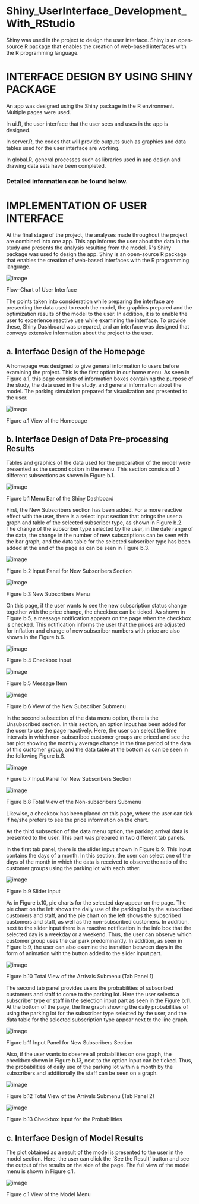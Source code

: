 # Shiny_UserInterface_Development_With_RStudio
Shiny was used in the project to design the user interface. Shiny is an open-source R package that enables the creation of web-based interfaces with the R programming language.

# INTERFACE DESIGN BY USING SHINY PACKAGE
An app was designed using the Shiny package in the R environment. Multiple pages were used.

In ui.R, the user interface that the user sees and uses in the app is designed.

In server.R, the codes that will provide outputs such as graphics and data tables used for the user interface are working.

In global.R, general processes such as libraries used in app design and drawing data sets have been completed.
    
### Detailed information can be found below.
    
# IMPLEMENTATION OF USER INTERFACE
At the final stage of the project, the analyses made throughout the project are combined into one app. This app informs the user about the data in the study and presents the analysis resulting from the model. R's Shiny package was used to design the app. Shiny is an open-source R package that enables the creation of web-based interfaces with the R programming language.
     
![image](https://github.com/BUSEDALYAN/Shiny_UserInterface_Development_With_RStudio/assets/79102386/d762acca-15de-409a-af43-c9e915b7439e)

Flow-Chart of User Interface

The points taken into consideration while preparing the interface are presenting the data used to reach the model, the graphics prepared and the optimization results of the model to the user. In addition, it is to enable the user to experience reactive use while examining the interface. To provide these, Shiny Dashboard was prepared, and an interface was designed that conveys extensive information about the project to the user.


     
## a. Interface Design of the Homepage

A homepage was designed to give general information to users before examining the project. This is the first option in our home menu. As seen in Figure a.1, this page consists of information boxes containing the purpose of the study, the data used in the study, and general information about the model. The parking simulation prepared for visualization and presented to the user.

![image](https://github.com/BUSEDALYAN/Shiny_UserInterface_Development_With_RStudio/assets/79102386/d189d0ad-e906-41b1-866a-8abaa23bb843)

Figure a.1 View of the Homepage

## b. Interface Design of Data Pre-processing Results

Tables and graphics of the data used for the preparation of the model were presented as the second option in the menu. This section consists of 3 different subsections as shown in Figure b.1.

![image](https://github.com/BUSEDALYAN/Shiny_UserInterface_Development_With_RStudio/assets/79102386/5d7bf141-b4ec-4f60-a0c3-d4110dc909a7)


Figure b.1 Menu Bar of the Shiny Dashboard

First, the New Subscribers section has been added. For a more reactive effect with the user, there is a select input section that brings the user a graph and table of the selected subscriber type, as shown in Figure b.2. The change of the subscriber type selected by the user, in the date range of the data, the change in the number of new subscriptions can be seen with the bar graph, and the data table for the selected subscriber type has been added at the end of the page as can be seen in Figure b.3.

![image](https://github.com/BUSEDALYAN/Shiny_UserInterface_Development_With_RStudio/assets/79102386/9eabaf58-d68f-4502-b745-8f8a83037199)


Figure b.2 Input Panel for New Subscribers Section

![image](https://github.com/BUSEDALYAN/Shiny_UserInterface_Development_With_RStudio/assets/79102386/18a52027-61b0-4ba7-b117-80b4f151396f)


Figure b.3 New Subscribers Menu

On this page, if the user wants to see the new subscription status change together with the price change, the checkbox can be ticked. As shown in Figure b.5, a message notification appears on the page when the checkbox is checked. This notification informs the user that the prices are adjusted for inflation and change of new subscriber numbers with price are also shown in the Figure b.6.

![image](https://github.com/BUSEDALYAN/Shiny_UserInterface_Development_With_RStudio/assets/79102386/cd29da4d-7291-4bba-8644-c4c84839f703)

Figure b.4 Checkbox input

![image](https://github.com/BUSEDALYAN/Shiny_UserInterface_Development_With_RStudio/assets/79102386/c2d172aa-1394-4d3a-a236-f9d6041fd0ce)


Figure b.5 Message Item

![image](https://github.com/BUSEDALYAN/Shiny_UserInterface_Development_With_RStudio/assets/79102386/70a5557a-bc44-4dc2-aea1-bd94b6179c53)


Figure b.6 View of the New Subscriber Submenu

In the second subsection of the data menu option, there is the Unsubscribed section. In this section, an option input has been added for the user to use the page reactively. Here, the user can select the time intervals in which non-subscribed customer groups are priced and see the bar plot showing the monthly average change in the time period of the data of this customer group, and the data table at the bottom as can be seen in the following Figure b.8.

![image](https://github.com/BUSEDALYAN/Shiny_UserInterface_Development_With_RStudio/assets/79102386/bd8ac36c-7f31-4817-b472-420f94c10433)


Figure b.7 Input Panel for New Subscribers Section

![image](https://github.com/BUSEDALYAN/Shiny_UserInterface_Development_With_RStudio/assets/79102386/8ba945ad-a4d7-4c95-893d-9d86b62d68ab)

Figure b.8 Total View of the Non-subscribers Submenu

Likewise, a checkbox has been placed on this page, where the user can tick if he/she prefers to see the price information on the chart.

As the third subsection of the data menu option, the parking arrival data is presented to the user. This part was prepared in two different tab panels.

In the first tab panel, there is the slider input shown in Figure b.9. This input contains the days of a month. In this section, the user can select one of the days of the month in which the data is received to observe the ratio of the customer groups using the parking lot with each other.

![image](https://github.com/BUSEDALYAN/Shiny_UserInterface_Development_With_RStudio/assets/79102386/23a17a48-b38a-4856-af3d-0336a6edfddf)


Figure b.9 Slider Input

As in Figure b.10, pie charts for the selected day appear on the page. The pie chart on the left shows the daily use of the parking lot by the subscribed customers and staff, and the pie chart on the left shows the subscribed customers and staff, as well as the non-subscribed customers. In addition, next to the slider input there is a reactive notification in the info box that the selected day is a weekday or a weekend. Thus, the user can observe which customer group uses the car park predominantly. In addition, as seen in Figure b.9, the user can also examine the transition between days in the form of animation with the button added to the slider input part.

![image](https://github.com/BUSEDALYAN/Shiny_UserInterface_Development_With_RStudio/assets/79102386/26827d06-1a81-4c18-88a8-ea685b011dd9)

Figure b.10 Total View of the Arrivals Submenu (Tab Panel 1)

The second tab panel provides users the probabilities of subscribed customers and staff to come to the parking lot. Here the user selects a subscriber type or staff in the selection input part as seen in the Figure b.11. At the bottom of the page, the line graph showing the daily probabilities of using the parking lot for the subscriber type selected by the user, and the data table for the selected subscription type appear next to the line graph.

![image](https://github.com/BUSEDALYAN/Shiny_UserInterface_Development_With_RStudio/assets/79102386/d7084318-0072-4c50-8ba2-7e7ac1f50905)


Figure b.11 Input Panel for New Subscribers Section

Also, if the user wants to observe all probabilities on one graph, the checkbox shown in Figure b.13, next to the option input can be ticked. Thus, the probabilities of daily use of the parking lot within a month by the subscribers and additionally the staff can be seen on a graph.

![image](https://github.com/BUSEDALYAN/Shiny_UserInterface_Development_With_RStudio/assets/79102386/3f72790c-f451-4c98-ba83-2eaab39e7b6c)


Figure b.12 Total View of the Arrivals Submenu (Tab Panel 2)

![image](https://github.com/BUSEDALYAN/Shiny_UserInterface_Development_With_RStudio/assets/79102386/2602ab8c-a4d1-4a21-9451-124628c43a54)


Figure b.13 Checkbox Input for the Probabilities

## c. Interface Design of Model Results

The plot obtained as a result of the model is presented to the user in the model section. Here, the user can click the 'See the Result' button and see the output of the results on the side of the page. The full view of the model menu is shown in Figure c.1. 

![image](https://github.com/BUSEDALYAN/Shiny_UserInterface_Development_With_RStudio/assets/79102386/4cc9afff-0448-4703-8f10-fde9169fc087)


Figure c.1 View of the Model Menu

















